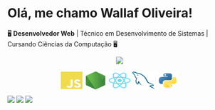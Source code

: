 # Olá, me chamo Wallaf Oliveira!
🖥️ **Desenvolvedor Web** | Técnico em Desenvolvimento de Sistemas | Cursando Ciências da Computação 🖥️

<div align="center">

  <img src="https://github-readme-stats.vercel.app/api/top-langs/?username=WallafOliveira&layout=compact&langs_count=10&theme=dark&card_width=400" />

</div>


  <p align="center">
    <img align="center" height="40" width="50" src="https://raw.githubusercontent.com/devicons/devicon/master/icons/javascript/javascript-plain.svg">
    <img align="center" height="40" width="50" src="https://raw.githubusercontent.com/devicons/devicon/master/icons/nodejs/nodejs-original.svg">
    <img align="center" height="40" width="50" src="https://raw.githubusercontent.com/devicons/devicon/master/icons/react/react-original.svg">
    <img align="center" height="40" width="50" src="https://raw.githubusercontent.com/devicons/devicon/master/icons/mysql/mysql-original.svg"> 
    <img align="center" height="40" width="50" src="https://raw.githubusercontent.com/devicons/devicon/master/icons/python/python-original.svg"> 
</p>


<div> 
  <a href="https://www.instagram.com/wallaffelipe/" target="_blank"><img src="https://img.shields.io/badge/-Instagram-%23E4405F?style=for-the-badge&logo=instagram&logoColor=white" target="_blank"></a>
  <a href = "mailto: wallaffelipe863@gmail.com"><img src="https://img.shields.io/badge/-Gmail-%23333?style=for-the-badge&logo=gmail&logoColor=white" target="_blank"></a>
  <a href="https://www.linkedin.com/in/wallaffelipe/" target="_blank"><img src="https://img.shields.io/badge/-LinkedIn-%230077B5?style=for-the-badge&logo=linkedin&logoColor=white" target="_blank"></a> 
</div>
